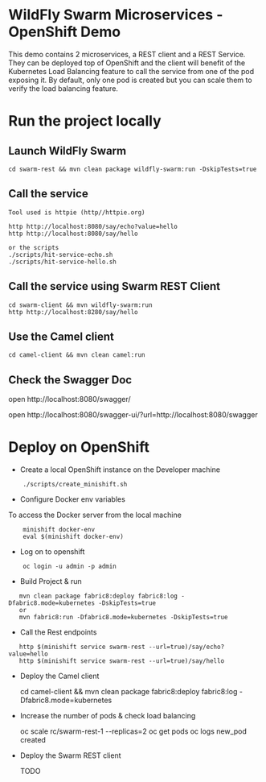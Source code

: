 # WildFly Swarm Microservices - OpenShift Demo

This demo contains 2 microservices, a REST client and a REST Service. They can be deployed top of OpenShift
and the client will benefit of the Kubernetes Load Balancing feature to call the service from one of the pod exposing it.
By default, only one pod is created but you can scale them to verify the load balancing feature.    
  
# Run the project locally

## Launch WildFly Swarm

    cd swarm-rest && mvn clean package wildfly-swarm:run -DskipTests=true
    
## Call the service
    
    Tool used is httpie (http//httpie.org)
    
    http http://localhost:8080/say/echo?value=hello
    http http://localhost:8080/say/hello
    
    or the scripts
    ./scripts/hit-service-echo.sh
    ./scripts/hit-service-hello.sh
    
## Call the service using Swarm REST Client
     
    cd swarm-client && mvn wildfly-swarm:run 
    http http://localhost:8280/say/hello  

## Use the Camel client
        
    cd camel-client && mvn clean camel:run
    
## Check the Swagger Doc

  open http://localhost:8080/swagger/
    
  open http://localhost:8080/swagger-ui/?url=http://localhost:8080/swagger
      
# Deploy on OpenShift
    
* Create a local OpenShift instance on the Developer machine
```
    ./scripts/create_minishift.sh
```    
* Configure Docker env variables 

To access the Docker server from the local machine

```    
    minishift docker-env
    eval $(minishift docker-env)
```    
* Log on to openshift
```    
    oc login -u admin -p admin
```        
* Build Project & run
```
   mvn clean package fabric8:deploy fabric8:log -Dfabric8.mode=kubernetes -DskipTests=true
   or
   mvn fabric8:run -Dfabric8.mode=kubernetes -DskipTests=true
```   
* Call the Rest endpoints
```   
   http $(minishift service swarm-rest --url=true)/say/echo?value=hello
   http $(minishift service swarm-rest --url=true)/say/hello
``` 

* Deploy the Camel client

   cd camel-client && mvn clean package fabric8:deploy fabric8:log -Dfabric8.mode=kubernetes

* Increase the number of pods & check load balancing

    oc scale rc/swarm-rest-1 --replicas=2
    oc get pods
    oc logs new_pod created


* Deploy the Swarm REST client

    TODO


     
         